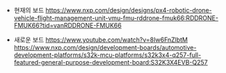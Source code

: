 


- 현재의 보드
https://www.nxp.com/design/designs/px4-robotic-drone-vehicle-flight-management-unit-vmu-fmu-rddrone-fmuk66:RDDRONE-FMUK66?tid=vanRDDRONE-FMUK66


- 새로운 보드
https://www.youtube.com/watch?v=8Iw6FnZlbtM
https://www.nxp.com/design/development-boards/automotive-development-platforms/s32k-mcu-platforms/s32k3x4-q257-full-featured-general-purpose-development-board:S32K3X4EVB-Q257
